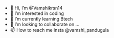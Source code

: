 - 👋 Hi, I’m @Vamshikrsn14
- 👀 I’m interested in coding
- 🌱 I’m currently learning Btech
- 💞️ I’m looking to collaborate on ...
- 📫 How to reach me insta @vamshi_pandugula

<!---
Vamshikrsn14/Vamshikrsn14 is a ✨ special ✨ repository because its `README.md` (this file) appears on your GitHub profile.
You can click the Preview link to take a look at your changes.
--->
